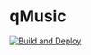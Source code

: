# qMusic


[![Build and Deploy](https://github.com/qStivi/qMusic/actions/workflows/build-and-deploy.yml/badge.svg)](https://github.com/qStivi/qMusic/actions/workflows/build-and-deploy.yml)
